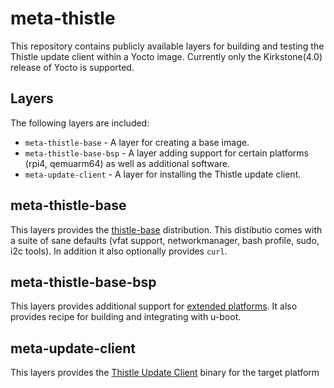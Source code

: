 # meta-thistle

This repository contains publicly available layers for building and testing the
Thistle update client within a Yocto image. Currently only the Kirkstone(4.0)
release of Yocto is supported.

## Layers
The following layers are included:
- `meta-thistle-base` - A layer for creating a base image.
- `meta-thistle-base-bsp` - A layer adding support for certain platforms (rpi4, qemuarm64) as well as additional software.
- `meta-update-client` - A layer for installing the Thistle update client.

## meta-thistle-base
This layers provides the [thistle-base](https://github.com/thistletech/meta-thistle/blob/main/meta-thistle-base/conf/distro/thistle-base.conf) distribution.
This distibutio comes with a suite of sane defaults (vfat support, networkmanager, bash profile, sudo, i2c tools). In addition it also optionally provides `curl`.

## meta-thistle-base-bsp
This layers provides additional support for [extended platforms](https://github.com/thistletech/meta-thistle/blob/main/meta-thistle-base-bsp/conf/machine). It also provides recipe for building and integrating with u-boot.

## meta-update-client
This layers provides the [Thistle Update Client](https://docs.thistle.tech/update_client/overview) binary for the target platform
